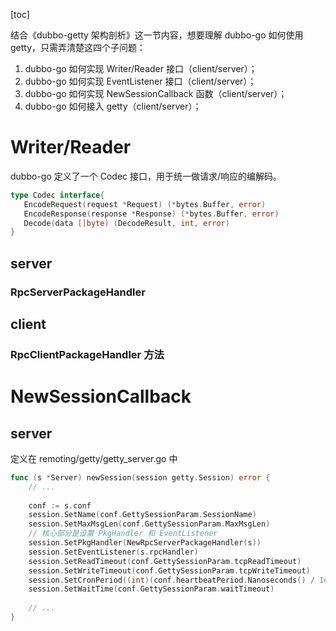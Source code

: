 [toc]

结合《dubbo-getty 架构剖析》这一节内容，想要理解 dubbo-go 如何使用 getty，只需弄清楚这四个子问题：

1. dubbo-go 如何实现 Writer/Reader 接口（client/server）；
2. dubbo-go 如何实现 EventListener 接口（client/server）；
3. dubbo-go 如何实现 NewSessionCallback 函数（client/server）；
4. dubbo-go 如何接入 getty（client/server）；

# Writer/Reader

dubbo-go 定义了一个 Codec 接口，用于统一做请求/响应的编解码。

```go
type Codec interface{
   EncodeRequest(request *Request) (*bytes.Buffer, error)
   EncodeResponse(response *Response) (*bytes.Buffer, error)
   Decode(data []byte) (DecodeResult, int, error)
}
```

## server

### RpcServerPackageHandler

## client

### RpcClientPackageHandler 方法



# NewSessionCallback

## server

定义在 remoting/getty/getty_server.go 中

```go
func (s *Server) newSession(session getty.Session) error {
    // ...
    
    conf := s.conf
	session.SetName(conf.GettySessionParam.SessionName)
	session.SetMaxMsgLen(conf.GettySessionParam.MaxMsgLen)
    // 核心部分是设置 PkgHandler 和 EventListener
	session.SetPkgHandler(NewRpcServerPackageHandler(s))
	session.SetEventListener(s.rpcHandler)
	session.SetReadTimeout(conf.GettySessionParam.tcpReadTimeout)
	session.SetWriteTimeout(conf.GettySessionParam.tcpWriteTimeout)
	session.SetCronPeriod((int)(conf.heartbeatPeriod.Nanoseconds() / 1e6))
    session.SetWaitTime(conf.GettySessionParam.waitTimeout)
    
	// ...
}

```


